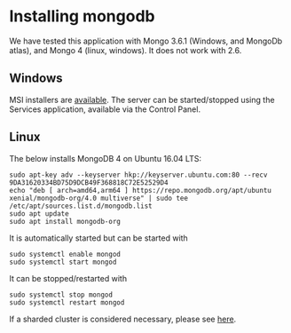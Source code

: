 # Installing mongodb
We have tested this application with Mongo 3.6.1 (Windows, and MongoDb atlas), and Mongo 4 (linux, windows).
It does not work with 2.6.  

## Windows
MSI installers are [available](https://www.mongodb.com/download-center).
The server can be started/stopped using the Services application, available via the Control Panel.
## Linux
The below installs MongoDB 4 on Ubuntu 16.04 LTS:
```
sudo apt-key adv --keyserver hkp://keyserver.ubuntu.com:80 --recv 9DA31620334BD75D9DCB49F368818C72E52529D4
echo "deb [ arch=amd64,arm64 ] https://repo.mongodb.org/apt/ubuntu xenial/mongodb-org/4.0 multiverse" | sudo tee /etc/apt/sources.list.d/mongodb.list
sudo apt update
sudo apt install mongodb-org
```

It is automatically started but can be started with
```
sudo systemctl enable mongod
sudo systemctl start mongod
```

It can be stopped/restarted with
```
sudo systemctl stop mongod
sudo systemctl restart mongod
```  

If a sharded cluster is considered necessary, please see [here](mongosharding.md).

